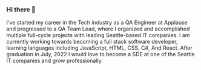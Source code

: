 ### Hi there 👋

I've started my career in the Tech industry as a QA Engineer at Applause and progressed to a QA Team Lead, where I organized and accomplished multiple full-cycle projects with leading Seattle-based IT companies. I am currently working towards becoming a full stack software developer, learning languages including JavaScript, HTML, CSS, C#, And React. After graduation in July, 2022 I would love to become a SDE at one of the Seattle IT companies and grow professionally.
